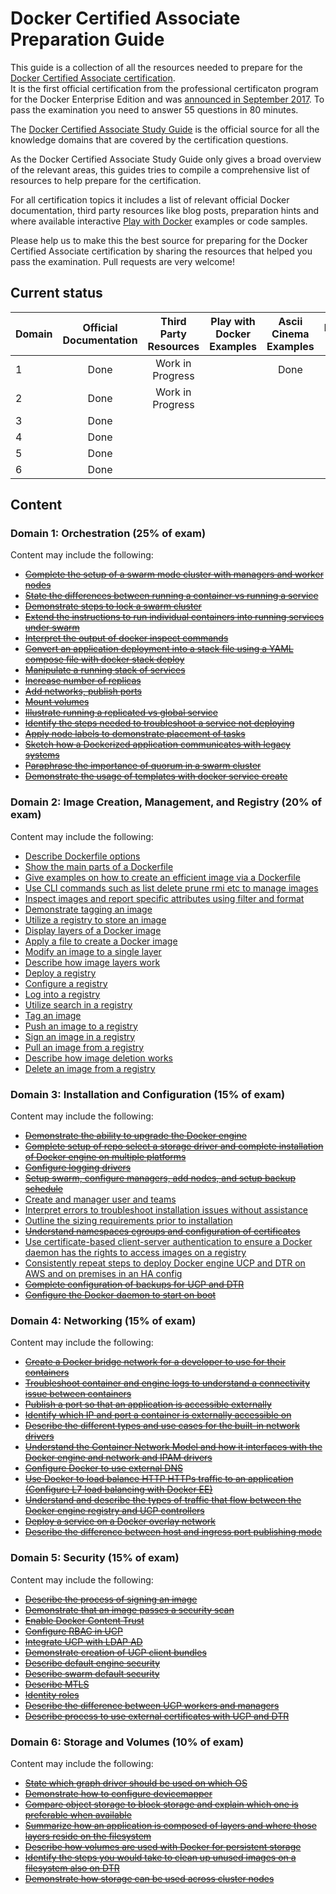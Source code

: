 # Docker Certified Associate Preparation Guide
This guide is a collection of all the resources needed to prepare for the [Docker Certified Associate certification](https://success.docker.com/Certification).  
It is the first official certification from the professional certificaton program for the Docker Enterprise Edition and was [announced in September 2017](https://blog.docker.com/tag/docker-certified-associate/).
To pass the examination you need to answer 55 questions in 80 minutes.

The [Docker Certified Associate Study Guide](https://prismic-io.s3.amazonaws.com/docker%2F8fb020bf-fe21-409c-ba02-7e0fd18276d5_dca+study+guide+v1.0.pdf) is the official source for all
the knowledge domains that are covered by the certification questions.

As the Docker Certified Associate Study Guide only gives a broad overview of the relevant areas, this guides tries to compile a comprehensive list of resources to help
prepare for the certification.

For all certification topics it includes a list of relevant official Docker documentation, third party resources like blog posts, preparation hints and where
available interactive [Play with Docker](http://training.play-with-docker.com/alacart/) examples or code samples.

Please help us to make this the best source for preparing for the Docker Certified Associate certification by sharing the resources that helped you pass the examination.
Pull requests are very welcome!


## Current status
|Domain|Official Documentation|Third Party Resources|Play with Docker Examples|Ascii Cinema Examples|Preparation Hints|
|------|:--------------------:|:-------------------:|:-----------------------:|:-------------------:|:---------------:|
|1     |Done                  |Work in Progress     |                         |Done                 |                 |
|2     |Done                  |Work in Progress     |                         |                     |                 |
|3     |Done                  |                     |                         |                     |                 |
|4     |Done                  |                     |                         |                     |                 |
|5     |Done                  |                     |                         |                     |                 |
|6     |Done                  |                     |                         |                     |                 |

## Content
### Domain 1: Orchestration (25% of exam)
Content may include the following:
- [~~Complete the setup of a swarm mode cluster with managers and worker nodes~~](Domain_1_Orchestration/Complete_the_setup_of_a_swarm_mode_cluster_with_managers_and_worker_nodes.md)
- [~~State the differences between running a container vs running a service~~](Domain_1_Orchestration/State_the_differences_between_running_a_container_vs_running_a_service.md)
- [~~Demonstrate steps to lock a swarm cluster~~](Domain_1_Orchestration/Demonstrate_steps_to_lock_a_swarm_cluster.md)
- [~~Extend the instructions to run individual containers into running services under swarm~~](Domain_1_Orchestration/Extend_the_instructions_to_run_individual_containers_into_running_services_under_swarm.md)
- [~~Interpret the output of docker inspect commands~~](Domain_1_Orchestration/Interpret_the_output_of_docker_inspect_commands.md)
- [~~Convert an application deployment into a stack file using a YAML compose file with docker stack deploy~~](Domain_1_Orchestration/Convert_an_application_deployment_into_a_stack_file_using_a_YAML_compose_file_with_docker_stack_deploy.md)
- [~~Manipulate a running stack of services~~](Domain_1_Orchestration/Manipulate_a_running_stack_of_services.md)
- [~~Increase number of replicas~~](Domain_1_Orchestration/Increase_number_of_replicas.md)
- [~~Add networks, publish ports~~](Domain_1_Orchestration/Add_networks_publish_ports.md)
- [~~Mount volumes~~](Domain_1_Orchestration/Mount_volumes.md)
- [~~Illustrate running a replicated vs global service~~](Domain_1_Orchestration/Illustrate_running_a_replicated_vs_global_service.md)
- [~~Identify the steps needed to troubleshoot a service not deploying~~](Domain_1_Orchestration/Identify_the_steps_needed_to_troubleshoot_a_service_not_deploying.md)
- [~~Apply node labels to demonstrate placement of tasks~~](Domain_1_Orchestration/Apply_node_labels_to_demonstrate_placement_of_tasks.md)
- [~~Sketch how a Dockerized application communicates with legacy systems~~](Domain_1_Orchestration/Sketch_how_a_Dockerized_application_communicates_with_legacy_systems.md)
- [~~Paraphrase the importance of quorum in a swarm cluster~~](Domain_1_Orchestration/Paraphrase_the_importance_of_quorum_in_a_swarm_cluster.md)
- [~~Demonstrate the usage of templates with docker service create~~](Domain_1_Orchestration/Demonstrate_the_usage_of_templates_with_docker_service_create.md)

### Domain 2: Image Creation, Management, and Registry (20% of exam)
Content may include the following:
- [Describe Dockerfile options](Domain_2_Image_Creation_Management_and_Registry/Describe_Dockerfile_options.md)
- [Show the main parts of a Dockerfile](Domain_2_Image_Creation_Management_and_Registry/Show_the_main_parts_of_a_Dockerfile.md)
- [Give examples on how to create an efficient image via a Dockerfile](Domain_2_Image_Creation_Management_and_Registry/Give_examples_on_how_to_create_an_efficient_image_via_a_Dockerfile.md)
- [Use CLI commands such as list delete prune rmi etc to manage images](Domain_2_Image_Creation_Management_and_Registry/Use_CLI_commands_such_as_list_delete_prune_rmi_etc_to_manage_images.md)
- [Inspect images and report specific attributes using filter and format](Domain_2_Image_Creation_Management_and_Registry/Inspect_images_and_report_specific_attributes_using_filter_and_format.md)
- [Demonstrate tagging an image](Domain_2_Image_Creation_Management_and_Registry/Demonstrate_tagging_an_image.md)
- [Utilize a registry to store an image](Domain_2_Image_Creation_Management_and_Registry/Utilize_a_registry_to_store_an_image.md)
- [Display layers of a Docker image](Domain_2_Image_Creation_Management_and_Registry/Display_layers_of_a_Docker_image.md)
- [Apply a file to create a Docker image](Domain_2_Image_Creation_Management_and_Registry/Apply_a_file_to_create_a_Docker_image.md)
- [Modify an image to a single layer](Domain_2_Image_Creation_Management_and_Registry/Modify_an_image_to_a_single_layer.md)
- [Describe how image layers work](Domain_2_Image_Creation_Management_and_Registry/Describe_how_image_layers_work.md)
- [Deploy a registry](Domain_2_Image_Creation_Management_and_Registry/Deploy_a_registry.md)
- [Configure a registry](Domain_2_Image_Creation_Management_and_Registry/Configure_a_registry.md)
- [Log into a registry](Domain_2_Image_Creation_Management_and_Registry/Log_into_a_registry.md)
- [Utilize search in a registry](Domain_2_Image_Creation_Management_and_Registry/Utilize_search_in_a_registry.md)
- [Tag an image](Domain_2_Image_Creation_Management_and_Registry/Tag_an_image.md)
- [Push an image to a registry](Domain_2_Image_Creation_Management_and_Registry/Push_an_image_to_a_registry.md)
- [Sign an image in a registry](Domain_2_Image_Creation_Management_and_Registry/Sign_an_image_in_a_registry.md)
- [Pull an image from a registry](Domain_2_Image_Creation_Management_and_Registry/Pull_an_image_from_a_registry.md)
- [Describe how image deletion works](Domain_2_Image_Creation_Management_and_Registry/Describe_how_image_deletion_works.md)
- [Delete an image from a registry](Domain_2_Image_Creation_Management_and_Registry/Delete_an_image_from_a_registry.md)

### Domain 3: Installation and Configuration (15% of exam)
Content may include the following:
- [~~Demonstrate the ability to upgrade the Docker engine~~](Domain_3_Installation_and_Configuration/Demonstrate_the_ability_to_upgrade_the_Docker_engine.md)
- [~~Complete setup of repo select a storage driver and complete installation of Docker engine on multiple platforms~~](Domain_3_Installation_and_Configuration/Complete_setup_of_repo_select_a_storage_driver_and_complete_installation_of_Docker_engine_on_multiple_platforms.md)
- [~~Configure logging drivers~~](Domain_3_Installation_and_Configuration/Configure_logging_drivers.md)
- [~~Setup swarm, configure managers, add nodes, and setup backup schedule~~](Domain_3_Installation_and_Configuration/Setup_swarm_configure_managers_add_nodes_and_setup_backup_schedule.md)
- [Create and manager user and teams](Domain_3_Installation_and_Configuration/Create_and_manager_user_and_teams.md)
- [Interpret errors to troubleshoot installation issues without assistance](Domain_3_Installation_and_Configuration/Interpret_errors_to_troubleshoot_installation_issues_without_assistance.md)
- [Outline the sizing requirements prior to installation](Domain_3_Installation_and_Configuration/Outline_the_sizing_requirements_prior_to_installation.md)
- [~~Understand namespaces cgroups and configuration of certificates~~](Domain_3_Installation_and_Configuration/Understand_namespaces_cgroups_and_configuration_of_certificates.md)
- [Use certificate-based client-server authentication to ensure a Docker daemon has the rights to access images on a registry](Domain_3_Installation_and_Configuration/Use_certificate-based_client-server_authentication_to_ensure_a_Docker_daemon_has_the_rights_to_access_images_on_a_registry.md)
- [Consistently repeat steps to deploy Docker engine UCP and DTR on AWS and on premises in an HA config](Domain_3_Installation_and_Configuration/Consistently_repeat_steps_to_deploy_Docker_engine_UCP_and_DTR_on_AWS_and_on_premises_in_an_HA_config.md)
- [~~Complete configuration of backups for UCP and DTR~~](Domain_3_Installation_and_Configuration/Complete_configuration_of_backups_for_UCP_and_DTR.md)
- [~~Configure the Docker daemon to start on boot~~](Domain_3_Installation_and_Configuration/Configure_the_Docker_daemon_to_start_on_boot.md)

### Domain 4: Networking (15% of exam)
Content may include the following:
- [~~Create a Docker bridge network for a developer to use for their containers~~](Domain_4_Networking/Create_a_Docker_bridge_network_for_a_developer_to_use_for_their_containers.md)
- [~~Troubleshoot container and engine logs to understand a connectivity issue between containers~~](Domain_4_Networking/Troubleshoot_container_and_engine_logs_to_understand_a_connectivity_issue_between_containers.md)
- [~~Publish a port so that an application is accessible externally~~](Domain_4_Networking/Publish_a_port_so_that_an_application_is_accessible_externally.md)
- [~~Identify which IP and port a container is externally accessible on~~](Domain_4_Networking/Identify_which_IP_and_port_a_container_is_externally_accessible_on.md)
- [~~Describe the different types and use cases for the built-in network drivers~~](Domain_4_Networking/Describe_the_different_types_and_use_cases_for_the_built-in_network_drivers.md)
- [~~Understand the Container Network Model and how it interfaces with the Docker engine and network and IPAM drivers~~](Domain_4_Networking/Understand_the_Container_Network_Model_and_how_it_interfaces_with_the_Docker_engine_and_network_and_IPAM_drivers.md)
- [~~Configure Docker to use external DNS~~](Domain_4_Networking/Configure_Docker_to_use_external_DNS.md)
- [~~Use Docker to load balance HTTP HTTPs traffic to an application (Configure L7 load balancing with Docker EE)~~](Domain_4_Networking/Use_Docker_to_load_balance_HTTP_HTTPs_traffic_to_an_application.md)
- [~~Understand and describe the types of traffic that flow between the Docker engine registry and UCP controllers~~](Domain_4_Networking/Understand_and_describe_the_types_of_traffic_that_flow_between_the_Docker_engine_registry_and_UCP_controllers.md)
- [~~Deploy a service on a Docker overlay network~~](Domain_4_Networking/Deploy_a_service_on_a_Docker_overlay_network.md)
- [~~Describe the difference between host and ingress port publishing mode~~](Domain_4_Networking/Describe_the_difference_between_host_and_ingress_port_publishing_mode.md)

### Domain 5: Security (15% of exam)
Content may include the following:
- [~~Describe the process of signing an image~~](Domain_5_Security/Describe_the_process_of_signing_an_image.md)
- [~~Demonstrate that an image passes a security scan~~](Domain_5_Security/Demonstrate_that_an_image_passes_a_security_scan.md)
- [~~Enable Docker Content Trust~~](Domain_5_Security/Enable_Docker_Content_Trust.md)
- [~~Configure RBAC in UCP~~](Domain_5_Security/Configure_RBAC_in_UCP.md)
- [~~Integrate UCP with LDAP AD~~](Domain_5_Security/Integrate_UCP_with_LDAP_AD.md)
- [~~Demonstrate creation of UCP client bundles~~](Domain_5_Security/Demonstrate_creation_of_UCP_client_bundles.md)
- [~~Describe default engine security~~](Domain_5_Security/Describe_default_engine_security.md)
- [~~Describe swarm default security~~](Domain_5_Security/Describe_swarm_default_security.md)
- [~~Describe MTLS~~](Domain_5_Security/Describe_MTLS.md)
- [~~Identity roles~~](Domain_5_Security/Identity_roles.md)
- [~~Describe the difference between UCP workers and managers~~](Domain_5_Security/Describe_the_difference_between_UCP_workers_and_managers.md)
- [~~Describe process to use external certificates with UCP and DTR~~](Domain_5_Security/Describe_process_to_use_external_certificates_with_UCP_and_DTR.md)

### Domain 6: Storage and Volumes (10% of exam)
Content may include the following:
- [~~State which graph driver should be used on which OS~~](Domain_6_Storage_and_Volumes/State_which_graph_driver_should_be_used_on_which_OS.md)
- [~~Demonstrate how to configure devicemapper~~](Domain_6_Storage_and_Volumes/Demonstrate_how_to_configure_devicemapper.md)
- [~~Compare object storage to block storage and explain which one is preferable when available~~](Domain_6_Storage_and_Volumes/Compare_object_storage_to_block_storage_and_explain_which_one_is_preferable_when_available.md)
- [~~Summarize how an application is composed of layers and where those layers reside on the filesystem~~](Domain_6_Storage_and_Volumes/Summarize_how_an_application_is_composed_of_layers_and_where_those_layers_reside_on_the_filesystem.md)
- [~~Describe how volumes are used with Docker for persistent storage~~](Domain_6_Storage_and_Volumes/Describe_how_volumes_are_used_with_Docker_for_persistent_storage.md)
- [~~Identify the steps you would take to clean up unused images on a filesystem also on DTR~~](Domain_6_Storage_and_Volumes/Identify_the_steps_you_would_take_to_clean_up_unused_images_on_a_filesystem_also_on_DTR.md)
- [~~Demonstrate how storage can be used across cluster nodes~~](Domain_6_Storage_and_Volumes/Demonstrate_how_storage_can_be_used_across_cluster_nodes.md)
